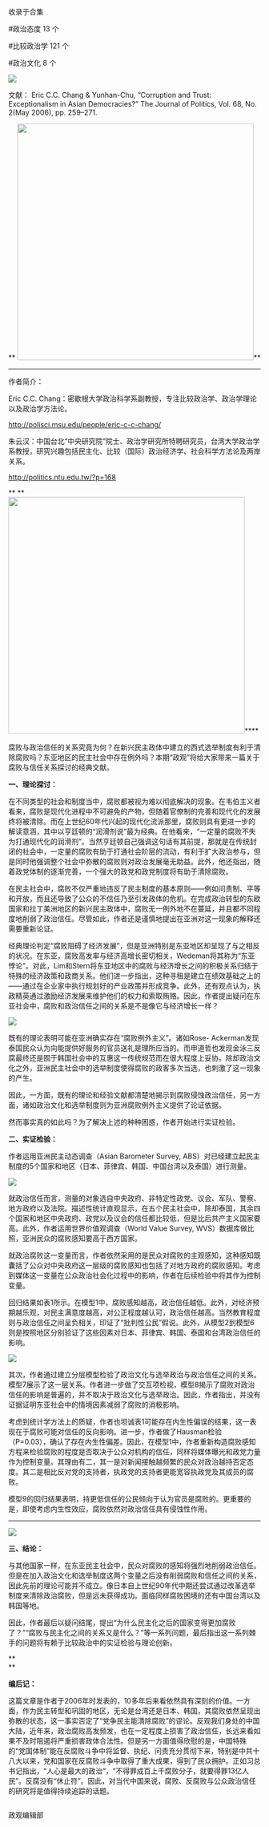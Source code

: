 

收录于合集

#政治态度 13 个

#比较政治学 121 个

#政治文化 8 个

**<img src='/images/644/2.png' width='auto' />**

文献： Eric C.C. Chang & Yunhan-Chu, “Corruption and Trust: Exceptionalism in
Asian Democracies?” The Journal of Politics, Vol. 68, No. 2(May 2006), pp.
259–271.

 ** **<img src='/images/644/3.png' width='472px' />****  

 ****

作者简介：

Eric C.C. Chang：密歇根大学政治科学系副教授，专注比较政治学、政治学理论以及政治学方法论。

http://polisci.msu.edu/people/eric-c-c-chang/

朱云汉：中国台北“中央研究院”院士、政治学研究所特聘研究员，台湾大学政治学系教授，研究兴趣包括民主化、比较（国际）政治经济学、社会科学方法论及两岸关系。

http://politics.ntu.edu.tw/?p=168

 ** ** **<img src='/images/644/4.png' width='472px' />******  

  

腐败与政治信任的关系究竟为何？在新兴民主政体中建立的西式选举制度有利于清除腐败吗？东亚地区的民主社会中存在例外吗？本期“政观”将给大家带来一篇关于腐败与信任关系探讨的经典文献。

**一、理论探讨：**

在不同类型的社会和制度当中，腐败都被视为难以彻底解决的现象。在韦伯主义者看来，腐败是现代化进程中不可避免的产物，但随着官僚制的完善和现代化的发展终将被清除。而在上世纪60年代兴起的现代化流派那里，腐败则具有更进一步的解读意涵，其中以亨廷顿的“润滑剂说”最为经典。在他看来，“一定量的腐败不失为打通现代化的润滑剂”。当然亨廷顿自己强调这句话有其前提，那就是在传统封闭的社会中，一定量的腐败有助于打通社会阶层的流动，有利于扩大政治参与，但是同时他强调整个社会中弥散的腐败则对政治发展毫无助益。此外，他还指出，随着政党体制的逐渐完善，一个强大的政党和政党制度将有助于清除腐败。

在民主社会中，腐败不仅严重地违反了民主制度的基本原则——例如问责制、平等和开放，而且还导致了公众的不信任乃至引发政体的危机。在完成政治转型的东欧国家和拉丁美洲地区的新兴民主政体中，腐败无一例外地不在蔓延，并且都不同程度地削弱了政治信任。尽管如此，作者还是谨慎地提出在亚洲对这一现象的解释还需要重新论证。

经典理论判定“腐败阻碍了经济发展”，但是亚洲特别是东亚地区却呈现了与之相反的状况。在东亚，腐败高发率与经济高增长密切相关，Wedeman将其称为“东亚悖论”。对此，Lim和Stern将东亚地区中的腐败与经济增长之间的积极关系归结于特殊的经济政策和政商关系。他们进一步指出，这种寻租是建立在绩效基础之上的——通过在企业家中执行规划好的产业政策并形成竞争。此外，还有观点认为，执政精英通过激励经济发展来维护他们的权力和索取贿赂。因此，作者提出疑问在东亚社会中，腐败和政治信任之间的关系是不是像它与经济增长一样？

![](/images/644/5.jpeg)

  

既有的理论表明可能在亚洲确实存在“腐败例外主义”。诸如Rose-
Ackerman发现泰国民众认为向能提供好服务的官员送礼是理所应当的。而申道哲也发现金泳三反腐最终还是囿于韩国社会中的互惠这一传统规范而在很大程度上妥协。除却政治文化之外，亚洲民主社会中的选举制度使得腐败的政客多次当选，也刺激了这一现象的产生。

因此，一方面，既有的理论和经验文献都清楚地揭示到腐败侵蚀政治信任，另一方面，诸如政治文化和选举制度则为亚洲腐败例外主义提供了论证依据。

然而事实真的如此吗？为了解决上述的种种困惑，作者开始进行实证检验。

**二、实证检验：**

作者运用亚洲民主动态调查（Asian Barometer Survey,
ABS）对已经建立起民主制度的5个国家和地区（日本、菲律宾、韩国、中国台湾以及泰国）进行测量。

![](/images/644/6.jpeg)

就政治信任而言，测量的对象选自中央政府、非特定性政党、议会、军队、警察、地方政府以及法院。描述性统计直观显示，在五个民主社会中，除却泰国，其余四个国家和地区中央政府、政党以及议会的信任都比较低，但是比后共产主义国家要高。此外，作者运用世界价值观调查（World
Value Survey, WVS）数据库做比照，亚洲民众的腐败感知要高于西方国家。

就政治腐败这一变量而言，作者依然采用的是民众对腐败的主观感知，这种感知既囊括了公众对中央政府这一层级的腐败感知也包括了对地方政府的腐败感知。考虑到媒体这一变量在公众政治社会化过程中的影响，作者在后续检验中将其作为控制变量。

回归结果如表1所示。在模型1中，腐败感知越高，政治信任越低。此外，对经济预期越乐观，对民主满意度越高，对公正程度越认可，政治信任越高。当然教育程度则与政治信任之间呈负相关，印证了“批判性公民”假说。此外，从模型2到模型6则是按照地区分别验证了这些因素对日本、菲律宾、韩国、泰国和台湾政治信任的影响。

![](/images/644/7.png)

其次，作者通过建立分层模型检验了政治文化与选举政治与政治信任之间的关系。模型7展示了这一层关系。作者进一步做了交互项检视，模型8揭示了腐败对政治信任的影响是普遍的，并不取决于政治文化与选举政治。因此，作者指出，并没有证据证明东亚社会中的情境因素减弱了腐败的消极影响。

考虑到统计学方法上的质疑，作者也坦诚表1可能存在内生性偏误的结果，这一表现在于腐败可能对信任的反向影响。进一步，作者做了Hausman检验（P=0.03），确认了存在内生性偏差。因此，在模型1中，作者重新构造腐败感知方程来检验腐败的程度是否取决于公众对机构的信任，同样将媒体曝光和政党力量作为控制变量。其理由有二，其一是对新闻接触越频繁的民众对政治越持否定态度。其二是相比反对党的支持者，执政党的支持者更能宽容执政党及其成员的腐败。

模型9的回归结果表明，持更低信任的公民倾向于认为官员是腐败的。更重要的是，即使考虑内生性效应，腐败依然对政治信任具有侵蚀性作用。

 ****

![](/images/644/8.png)

 **三、结论：**

与其他国家一样，在东亚民主社会中，民众对腐败的感知将强烈地削弱政治信任。但是在加入政治文化和选举制度这两个变量之后没有削弱腐败和信任之间的关系，因此先前的理论可能并不成立。像日本自上世纪90年代中期还尝试通过改革选举制度来清除政治腐败，但是远未获得成功。面临同样腐败困境的还有中国台湾以及韩国等地。

因此，作者最后以疑问结尾，提出“为什么民主化之后的国家变得更加腐败了？”“腐败与民主化之间的关系又是什么？”等一系列问题，最后指出这一系列棘手的问题将有赖于比较政治中的实证检验与理论创新。

 **  
**

 **编后记：**

这篇文章是作者于2006年时发表的，10多年后来看依然具有深刻的价值。一方面，作为民主转型和巩固的地区，无论是台湾还是日本、韩国，其腐败依然呈现出弥散的状态，这一事实否定了“党争民主能清除腐败”的谬论。反观我们身处的中国大陆，近年来，政治腐败高发频发，也在一定程度上损害了政治信任，长远来看如果不及时阻遏将严重损害政体合法性。但是另一方面值得欣慰的是，中国特殊的“党国体制”能在反腐败斗争中将监督、执纪、问责充分贯彻下来，特别是中共十八大以来，党和国家在反腐败斗争中取得了重大成果，得到了民众拥护。正如习总书记指出，“人心是最大的政治”，“不得罪成百上千腐败分子，就要得罪13亿人民”。反腐没有“休止符”。因此，对当代中国来说，腐败、反腐败与公众政治信任的研究将是值得持续追踪的话题。

  

![]()

政观编辑部


